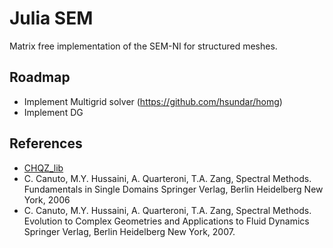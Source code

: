 # Julia SEM

Matrix free implementation of the SEM-NI for structured meshes.

## Roadmap
- Implement Multigrid solver (https://github.com/hsundar/homg)
- Implement DG

## References
- [CHQZ_lib](https://paola-gervasio.unibs.it/software/)
- C. Canuto, M.Y. Hussaini, A. Quarteroni, T.A. Zang, Spectral Methods. Fundamentals in Single Domains Springer Verlag, Berlin Heidelberg New York, 2006
- C. Canuto, M.Y. Hussaini, A. Quarteroni, T.A. Zang, Spectral Methods. Evolution to Complex Geometries and Applications to Fluid Dynamics Springer Verlag, Berlin Heidelberg New York, 2007.